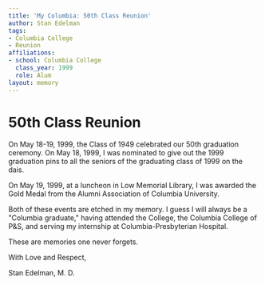 ```yaml
---
title: 'My Columbia: 50th Class Reunion'
author: Stan Edelman
tags:
- Columbia College
- Reunion
affiliations:
- school: Columbia College
  class_year: 1999
  role: Alum
layout: memory
---
```


# 50th Class Reunion

On May 18-19, 1999, the Class of 1949 celebrated our 50th graduation ceremony. On May 18, 1999, I was nominated to give out the 1999 graduation pins to all the seniors of the graduating class of 1999 on the dais.

On May 19, 1999, at a luncheon in Low Memorial Library, I was awarded the Gold Medal from the Alumni Association of Columbia University.

Both of these events are etched in my memory. I guess I will always be a "Columbia graduate,"  having attended the College, the Columbia College of P&S, and serving my internship at Columbia-Presbyterian Hospital.

These are memories one never forgets.

With Love and Respect,

Stan Edelman, M. D.

